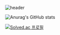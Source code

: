 
![header](https://capsule-render.vercel.app/api?type=wave&color=auto&height=300&section=header&text=Hdddhdd%20&fontSize=90)

![Anurag's GitHub stats](https://github-readme-stats.vercel.app/api?username=hdddhdd&show_icons=true&theme=radical)

[![Solved.ac 프로필](http://mazassumnida.wtf/api/v2/generate_badge?boj=hdddhdd)](https://solved.ac/hdddhdd)
